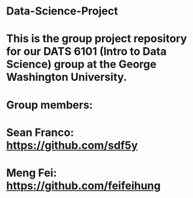 # Data-Science-Project

# This is the group project repository for our DATS 6101 (Intro to Data Science) group at the George Washington University.

# Group members:
# Sean Franco: https://github.com/sdf5y
# Meng Fei: https://github.com/feifeihung
